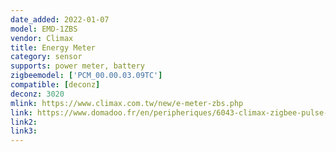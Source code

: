 ```yaml
---
date_added: 2022-01-07
model: EMD-1ZBS
vendor: Climax
title: Energy Meter
category: sensor
supports: power meter, battery
zigbeemodel: ['PCM_00.00.03.09TC']
compatible: [deconz]
deconz: 3020
mlink: https://www.climax.com.tw/new/e-meter-zbs.php
link: https://www.domadoo.fr/en/peripheriques/6043-climax-zigbee-pulse-energy-meter-water-electricity-gas.html
link2: 
link3: 
---
```


